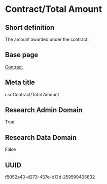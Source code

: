 # Contract/Total Amount
## Short definition
The amount awarded under the contract.
## Base page
[Contract](../Objects/Contract.md)
## Meta title
csr:Contract/Total Amount
## Research Admin Domain
True
## Research Data Domain
False
## UUID
f5052a40-d273-437e-b13d-259599405632
